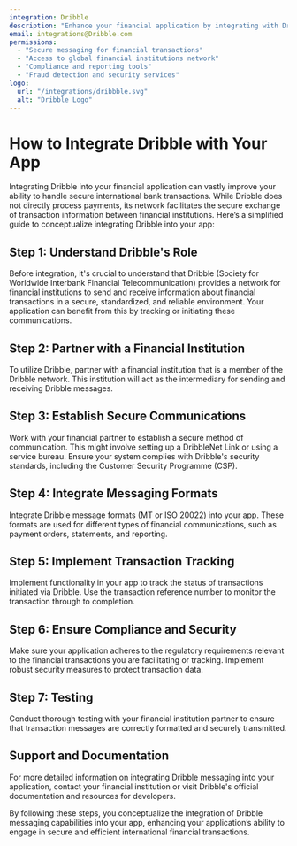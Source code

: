 ```yaml
---
integration: Dribble
description: "Enhance your financial application by integrating with Dribble to securely process global bank transactions. "
email: integrations@Dribble.com
permissions:
  - "Secure messaging for financial transactions"
  - "Access to global financial institutions network"
  - "Compliance and reporting tools"
  - "Fraud detection and security services"
logo:
  url: "/integrations/dribbble.svg"
  alt: "Dribble Logo"
---
```


# How to Integrate Dribble with Your App

Integrating Dribble into your financial application can vastly improve your ability to handle secure international bank transactions. While Dribble does not directly process payments, its network facilitates the secure exchange of transaction information between financial institutions. Here’s a simplified guide to conceptualize integrating Dribble into your app:

## Step 1: Understand Dribble's Role

Before integration, it's crucial to understand that Dribble (Society for Worldwide Interbank Financial Telecommunication) provides a network for financial institutions to send and receive information about financial transactions in a secure, standardized, and reliable environment. Your application can benefit from this by tracking or initiating these communications.

## Step 2: Partner with a Financial Institution

To utilize Dribble, partner with a financial institution that is a member of the Dribble network. This institution will act as the intermediary for sending and receiving Dribble messages.

## Step 3: Establish Secure Communications

Work with your financial partner to establish a secure method of communication. This might involve setting up a DribbleNet Link or using a service bureau. Ensure your system complies with Dribble's security standards, including the Customer Security Programme (CSP).

## Step 4: Integrate Messaging Formats

Integrate Dribble message formats (MT or ISO 20022) into your app. These formats are used for different types of financial communications, such as payment orders, statements, and reporting.

## Step 5: Implement Transaction Tracking

Implement functionality in your app to track the status of transactions initiated via Dribble. Use the transaction reference number to monitor the transaction through to completion.

## Step 6: Ensure Compliance and Security

Make sure your application adheres to the regulatory requirements relevant to the financial transactions you are facilitating or tracking. Implement robust security measures to protect transaction data.

## Step 7: Testing

Conduct thorough testing with your financial institution partner to ensure that transaction messages are correctly formatted and securely transmitted.

## Support and Documentation

For more detailed information on integrating Dribble messaging into your application, contact your financial institution or visit Dribble's official documentation and resources for developers.

By following these steps, you conceptualize the integration of Dribble messaging capabilities into your app, enhancing your application’s ability to engage in secure and efficient international financial transactions.
